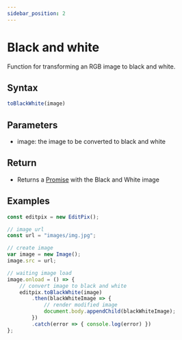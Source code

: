 ```yaml
---
sidebar_position: 2
---
```


# Black and white

Function for transforming an RGB image to black and white.

## Syntax

```jsx
toBlackWhite(image)
```

## Parameters

- image: the image to be converted to black and white

## Return

- Returns a [Promise](https://developer.mozilla.org/en-US/docs/Web/JavaScript/Reference/Global_Objects/Promise) with the Black and White image

## Examples

```jsx
const editpix = new EditPix();

// image url
const url = "images/img.jpg";

// create image
var image = new Image();
image.src = url;

// waiting image load
image.onload = () => {
    // convert image to black and white
    editpix.toBlackWhite(image)
        .then(blackWhiteImage => {
            // render modified image
            document.body.appendChild(blackWhiteImage);
        })
        .catch(error => { console.log(error) })
};
```